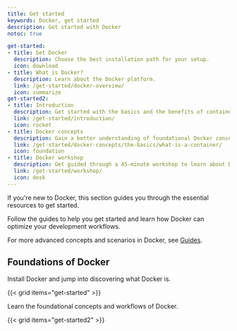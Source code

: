 ```yaml
---
title: Get started
keywords: Docker, get started
description: Get started with Docker
notoc: true

get-started:
- title: Get Docker
  description: Choose the best installation path for your setup.
  icon: download
- title: What is Docker?
  description: Learn about the Docker platform.
  link: /get-started/docker-overview/
  icon: summarize
get-started2:
- title: Introduction
  description: Get started with the basics and the benefits of containerizing your applications.
  link: /get-started/introduction/
  icon: rocket
- title: Docker concepts
  description: Gain a better understanding of foundational Docker concepts.
  link: /get-started/docker-concepts/the-basics/what-is-a-container/
  icon: foundation
- title: Docker workshop
  description: Get guided through a 45-minute workshop to learn about Docker.
  link: /get-started/workshop/
  icon: desk
---
```


If you're new to Docker, this section guides you through the essential resources to get started.

Follow the guides to help you get started and learn how Docker can optimize your development workflows. 

For more advanced concepts and scenarios in Docker, see [Guides](/guides/).

## Foundations of Docker

Install Docker and jump into discovering what Docker is. 

{{< grid items="get-started" >}}

Learn the foundational concepts and workflows of Docker.

{{< grid items="get-started2" >}}